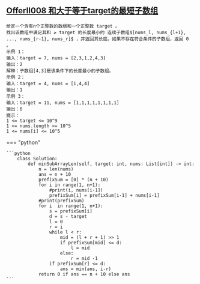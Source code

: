 

##  [OfferII008 和大于等于target的最短子数组](https://leetcode.cn/problems/2VG8Kg/)

    给定一个含有n个正整数的数组和一个正整数 target 。
    找出该数组中满足其和 ≥ target 的长度最小的 连续子数组$[nums_l, nums_{l+1}, ..., nums_{r-1}, nums_r]$ ，并返回其长度。如果不存在符合条件的子数组，返回 0 。
    示例 1：
    输入：target = 7, nums = [2,3,1,2,4,3]
    输出：2
    解释：子数组[4,3]是该条件下的长度最小的子数组。
    示例 2：
    输入：target = 4, nums = [1,4,4]
    输出：1
    示例 3：
    输入：target = 11, nums = [1,1,1,1,1,1,1,1]
    输出：0
    提示：
    1 <= target <= 10^9
    1 <= nums.length <= 10^5
    1 <= nums[i] <= 10^5


=== "python"

    ```python
        class Solution:
            def minSubArrayLen(self, target: int, nums: List[int]) -> int:
                n = len(nums)
                ans = n + 10
                prefixSum = [0] * (n + 10)
                for i in range(1, n+1):
                    #print(i, nums[i-1])
                    prefixSum[i] = prefixSum[i-1] + nums[i-1]
                #print(prefixSum)
                for i  in range(1, n+1):
                    s = prefixSum[i]
                    d = s - target
                    l = 0
                    r = i
                    while l < r:
                        mid = (l + r + 1) >> 1
                        if prefixSum[mid] <= d: 
                            l = mid
                        else:
                            r = mid -1
                    if prefixSum[r] <= d:
                        ans = min(ans, i-r)
                return 0 if ans == n + 10 else ans
    ```


